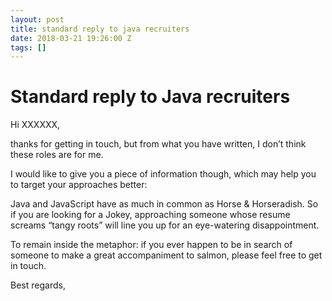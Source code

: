 ```yaml
---
layout: post
title: standard reply to java recruiters
date: 2018-03-21 19:26:00 Z
tags: []
---
```

Standard reply to Java recruiters
=================================

Hi XXXXXX,

  

thanks for getting in touch, but from what you have written, I don’t think these roles are for me.

  

I would like to give you a piece of information though, which may help you to target your approaches better:

  

Java and JavaScript have as much in common as Horse & Horseradish. So if you are looking for a Jokey, approaching someone whose resume screams “tangy roots” will line you up for an eye-watering disappointment.

  

To remain inside the metaphor: if you ever happen to be in search of someone to make a great accompaniment to salmon, please feel free to get in touch.

  

Best regards,
